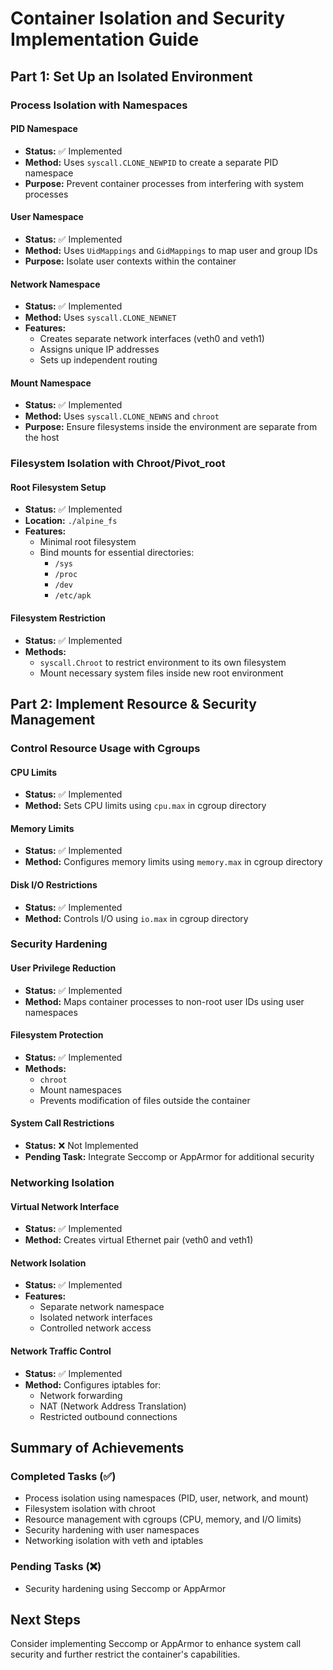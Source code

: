 # Container Isolation and Security Implementation Guide

## Part 1: Set Up an Isolated Environment

### Process Isolation with Namespaces

#### PID Namespace
- **Status:** ✅ Implemented
- **Method:** Uses `syscall.CLONE_NEWPID` to create a separate PID namespace
- **Purpose:** Prevent container processes from interfering with system processes

#### User Namespace
- **Status:** ✅ Implemented
- **Method:** Uses `UidMappings` and `GidMappings` to map user and group IDs
- **Purpose:** Isolate user contexts within the container

#### Network Namespace
- **Status:** ✅ Implemented
- **Method:** Uses `syscall.CLONE_NEWNET`
- **Features:**
  - Creates separate network interfaces (veth0 and veth1)
  - Assigns unique IP addresses
  - Sets up independent routing

#### Mount Namespace
- **Status:** ✅ Implemented
- **Method:** Uses `syscall.CLONE_NEWNS` and `chroot`
- **Purpose:** Ensure filesystems inside the environment are separate from the host

### Filesystem Isolation with Chroot/Pivot_root

#### Root Filesystem Setup
- **Status:** ✅ Implemented
- **Location:** `./alpine_fs`
- **Features:**
  - Minimal root filesystem
  - Bind mounts for essential directories:
    - `/sys`
    - `/proc`
    - `/dev`
    - `/etc/apk`

#### Filesystem Restriction
- **Status:** ✅ Implemented
- **Methods:**
  - `syscall.Chroot` to restrict environment to its own filesystem
  - Mount necessary system files inside new root environment

## Part 2: Implement Resource & Security Management

### Control Resource Usage with Cgroups

#### CPU Limits
- **Status:** ✅ Implemented
- **Method:** Sets CPU limits using `cpu.max` in cgroup directory

#### Memory Limits
- **Status:** ✅ Implemented
- **Method:** Configures memory limits using `memory.max` in cgroup directory

#### Disk I/O Restrictions
- **Status:** ✅ Implemented
- **Method:** Controls I/O using `io.max` in cgroup directory

### Security Hardening

#### User Privilege Reduction
- **Status:** ✅ Implemented
- **Method:** Maps container processes to non-root user IDs using user namespaces

#### Filesystem Protection
- **Status:** ✅ Implemented
- **Methods:**
  - `chroot`
  - Mount namespaces
  - Prevents modification of files outside the container

#### System Call Restrictions
- **Status:** ❌ Not Implemented
- **Pending Task:** Integrate Seccomp or AppArmor for additional security

### Networking Isolation

#### Virtual Network Interface
- **Status:** ✅ Implemented
- **Method:** Creates virtual Ethernet pair (veth0 and veth1)

#### Network Isolation
- **Status:** ✅ Implemented
- **Features:**
  - Separate network namespace
  - Isolated network interfaces
  - Controlled network access

#### Network Traffic Control
- **Status:** ✅ Implemented
- **Method:** Configures iptables for:
  - Network forwarding
  - NAT (Network Address Translation)
  - Restricted outbound connections

## Summary of Achievements

### Completed Tasks (✅)
- Process isolation using namespaces (PID, user, network, and mount)
- Filesystem isolation with chroot
- Resource management with cgroups (CPU, memory, and I/O limits)
- Security hardening with user namespaces
- Networking isolation with veth and iptables

### Pending Tasks (❌)
- Security hardening using Seccomp or AppArmor

## Next Steps
Consider implementing Seccomp or AppArmor to enhance system call security and further restrict the container's capabilities.

